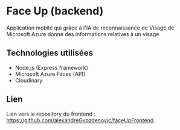 # Face Up (backend)
Application mobile qui grâce à l'IA de reconnaissance de Visage de Microsoft Azure donne des informations relatives à un visage
## Technologies utilisées
- Node.js (Express framework)
- Microsoft Azure Faces (API)
- Cloudinary

## Lien
Lien vers le repository du frontend : https://github.com/alexandreGvozdenovic/faceUpFrontend
